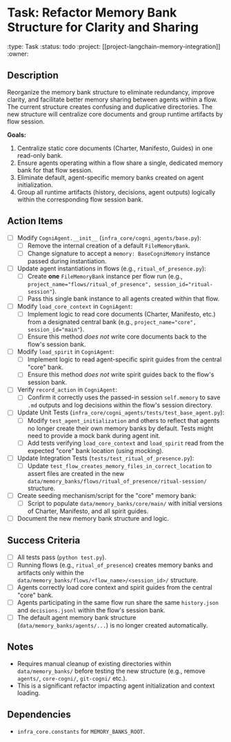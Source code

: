 # Task: Refactor Memory Bank Structure for Clarity and Sharing
:type: Task
:status: todo
:project: [[project-langchain-memory-integration]]
:owner: 

## Description
Reorganize the memory bank structure to eliminate redundancy, improve clarity, and facilitate better memory sharing between agents within a flow. The current structure creates confusing and duplicative directories. The new structure will centralize core documents and group runtime artifacts by flow session.

**Goals:**
1.  Centralize static core documents (Charter, Manifesto, Guides) in one read-only bank.
2.  Ensure agents operating within a flow share a single, dedicated memory bank for that flow session.
3.  Eliminate default, agent-specific memory banks created on agent initialization.
4.  Group all runtime artifacts (history, decisions, agent outputs) logically within the corresponding flow session bank.

## Action Items
- [ ] Modify `CogniAgent.__init__` (`infra_core/cogni_agents/base.py`):
    - [ ] Remove the internal creation of a default `FileMemoryBank`.
    - [ ] Change signature to accept a `memory: BaseCogniMemory` instance passed during instantiation.
- [ ] Update agent instantiations in flows (e.g., `ritual_of_presence.py`):
    - [ ] Create **one** `FileMemoryBank` instance per flow run (e.g., `project_name="flows/ritual_of_presence", session_id="ritual-session"`).
    - [ ] Pass this single bank instance to all agents created within that flow.
- [ ] Modify `load_core_context` in `CogniAgent`:
    - [ ] Implement logic to read core documents (Charter, Manifesto, etc.) from a designated central bank (e.g., `project_name="core", session_id="main"`).
    - [ ] Ensure this method *does not* write core documents back to the flow's session bank.
- [ ] Modify `load_spirit` in `CogniAgent`:
    - [ ] Implement logic to read agent-specific spirit guides from the central "core" bank.
    - [ ] Ensure this method *does not* write spirit guides back to the flow's session bank.
- [ ] Verify `record_action` in `CogniAgent`:
    - [ ] Confirm it correctly uses the passed-in session `self.memory` to save `.md` outputs and log decisions within the flow's session directory.
- [ ] Update Unit Tests (`infra_core/cogni_agents/tests/test_base_agent.py`):
    - [ ] Modify `test_agent_initialization` and others to reflect that agents no longer create their own memory banks by default. Tests might need to provide a mock bank during agent init.
    - [ ] Add tests verifying `load_core_context` and `load_spirit` read from the expected "core" bank location (using mocking).
- [ ] Update Integration Tests (`tests/test_ritual_of_presence.py`):
    - [ ] Update `test_flow_creates_memory_files_in_correct_location` to assert files are created in the new `data/memory_banks/flows/ritual_of_presence/ritual-session/` structure.
- [ ] Create seeding mechanism/script for the "core" memory bank:
    - [ ] Script to populate `data/memory_banks/core/main/` with initial versions of Charter, Manifesto, and all spirit guides.
- [ ] Document the new memory bank structure and logic.

## Success Criteria
- [ ] All tests pass (`python test.py`).
- [ ] Running flows (e.g., `ritual_of_presence`) creates memory banks and artifacts only within the `data/memory_banks/flows/<flow_name>/<session_id>/` structure.
- [ ] Agents correctly load core context and spirit guides from the central "core" bank.
- [ ] Agents participating in the same flow run share the same `history.json` and `decisions.jsonl` within the flow's session bank.
- [ ] The default agent memory bank structure (`data/memory_banks/agents/...`) is no longer created automatically.

## Notes
- Requires manual cleanup of existing directories within `data/memory_banks/` before testing the new structure (e.g., remove `agents/`, `core-cogni/`, `git-cogni/` etc.).
- This is a significant refactor impacting agent initialization and context loading.

## Dependencies
- `infra_core.constants` for `MEMORY_BANKS_ROOT`. 